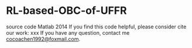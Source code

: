 # RL-based-OBC-of-UFFR
source code
Matlab 2014
If you find this code helpful, please consider cite our work: xxx
If you have any question, contact me cocoachen1992@foxmail.com.
